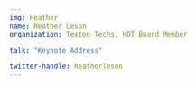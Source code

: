 ```yaml
---
img: Heather
name: Heather Leson
organization: Texton Techs, HOT Board Member

talk: "Keynote Address"

twitter-handle: heatherleson
---
```

